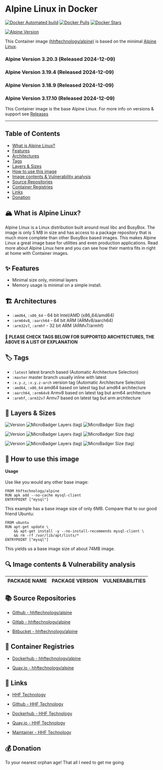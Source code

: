 # Alpine Linux in Docker

[![Docker Automated build](https://img.shields.io/docker/automated/hhftechnology/alpine.svg?style=for-the-badge&logo=docker)](https://hub.docker.com/r/hhftechnology/alpine/)
[![Docker Pulls](https://img.shields.io/docker/pulls/hhftechnology/alpine.svg?style=for-the-badge&logo=docker)](https://hub.docker.com/r/hhftechnology/alpine/)
[![Docker Stars](https://img.shields.io/docker/stars/hhftechnology/alpine.svg?style=for-the-badge&logo=docker)](https://hub.docker.com/r/hhftechnology/alpine/)

[![Alpine Version](https://img.shields.io/badge/Alpine%20version-v3.20.3-green.svg?style=for-the-badge&logo=alpine-linux)](https://alpinelinux.org/)


This Container image [(hhftechnology/alpine)](https://hub.docker.com/r/hhftechnology/alpine/) is based on the minimal [Alpine Linux](https://alpinelinux.org/).

### Alpine Version 3.20.3 (Released 2024-12-09)
### Alpine Version 3.19.4 (Released 2024-12-09)
### Alpine Version 3.18.9 (Released 2024-12-09)
### Alpine Version 3.17.10 (Released 2024-12-09)




This Container image is the base Alpine Linux. For more info on versions & support see [Releases](https://wiki.alpinelinux.org/wiki/Alpine_Linux:Releases)

----


## Table of Contents

- [What is Alpine Linux?](#🏔️-what-is-alpine-linux?)
- [Features](#✨-features)
- [Architectures](#🏗️-architectures)
- [Tags](#🏷️-tags)
- [Layers & Sizes](#📏-layers--sizes)
- [How to use this image](#🚀-how-to-use-this-image)
- [Image contents & Vulnerability analysis](#🔍-image-contents--vulnerability-analysis)
- [Source Repositories](#📚-source-repositories)
- [Container Registries](#🐳-container-registries)
- [Links](#🔗-links)
- [Donation](#💰-donation)


## 🏔️ What is Alpine Linux?
Alpine Linux is a Linux distribution built around musl libc and BusyBox. The image is only 5 MB in size and has access to a package repository that is much more complete than other BusyBox based images. This makes Alpine Linux a great image base for utilities and even production applications. Read more about Alpine Linux here and you can see how their mantra fits in right at home with Container images.

## ✨ Features

* Minimal size only, minimal layers
* Memory usage is minimal on a simple install.

## 🏗️ Architectures

* ```:amd64```, ```:x86_64``` - 64 bit Intel/AMD (x86_64/amd64)
* ```:arm64v8```, ```:aarch64``` - 64 bit ARM (ARMv8/aarch64)
* ```:arm32v7```, ```:armhf``` - 32 bit ARM (ARMv7/armhf)

#### 📝 PLEASE CHECK TAGS BELOW FOR SUPPORTED ARCHITECTURES, THE ABOVE IS A LIST OF EXPLANATION

## 🏷️ Tags

* ```:latest``` latest branch based (Automatic Architecture Selection)
* ```:master``` master branch usually inline with latest
* ```:x.y.z```, ```:x.y.z-arch``` version tag (Automatic Architecture Selection)
* ```:amd64```, ```:x86_64``` amd64 based on latest tag but amd64 architecture
* ```:aarch64```, ```:arm64v8``` Armv8 based on latest tag but arm64 architecture
* ```:armhf```, ```:arm32v7``` Armv7 based on latest tag but arm architecture

## 📏 Layers & Sizes

![Version](https://img.shields.io/badge/version-amd64-blue.svg?style=for-the-badge)
![MicroBadger Layers (tag)](https://img.shields.io/docker/layers/hhftechnology/alpine/amd64.svg?style=for-the-badge)
![MicroBadger Size (tag)](https://img.shields.io/docker/image-size/hhftechnology/alpine/amd64.svg?style=for-the-badge)

![Version](https://img.shields.io/badge/version-aarch64-blue.svg?style=for-the-badge)
![MicroBadger Layers (tag)](https://img.shields.io/docker/layers/hhftechnology/alpine/aarch64.svg?style=for-the-badge)
![MicroBadger Size (tag)](https://img.shields.io/docker/image-size/hhftechnology/alpine/aarch64.svg?style=for-the-badge)

![Version](https://img.shields.io/badge/version-armhf-blue.svg?style=for-the-badge)
![MicroBadger Layers (tag)](https://img.shields.io/docker/layers/hhftechnology/alpine/armhf.svg?style=for-the-badge)
![MicroBadger Size (tag)](https://img.shields.io/docker/image-size/hhftechnology/alpine/armhf.svg?style=for-the-badge)

## 🚀 How to use this image
#### Usage
Use like you would any other base image:

```
FROM hhftechnology/alpine
RUN apk add --no-cache mysql-client
ENTRYPOINT ["mysql"]
```
This example has a base image size of only 6MB. Compare that to our good friend Ubuntu:

```
FROM ubuntu
RUN apt-get update \
    && apt-get install -y --no-install-recommends mysql-client \
    && rm -rf /var/lib/apt/lists/*
ENTRYPOINT ["mysql"]
```
This yields us a base image size of about 74MB image.

## 🔍 Image contents & Vulnerability analysis

| PACKAGE NAME          | PACKAGE VERSION | VULNERABILITIES |
|-----------------------|-----------------|-----------------|


## 📚 Source Repositories

* [Github - hhftechnology/alpine](https://github.com/hhftechnology/alpine)

* [Gitlab - hhftechnology/alpine](https://gitlab.com/hhftechnology/alpine)

* [Bitbucket - hhftechnology/alpine](https://bitbucket.org/hhftechnology/alpine/)


## 🐳 Container Registries

* [Dockerhub - hhftechnology/alpine](https://hub.docker.com/r/hhftechnology/alpine/)

* [Quay.io - hhftechnology/alpine](https://quay.io/repository/hhftechnology/alpine)


## 🔗 Links

* [HHF Technology](https://forum.hhf.technology/)

* [Github - HHF Technology](https://github.com/hhftechnology/)

* [Dockerhub - HHF Technology](https://hub.docker.com/u/hhftechnology/)

* [Quay.io - HHF Technology](https://quay.io/organization/hhftechnology)

* [Maintainer - HHF Technology](https://github.com/hhftechnology)

## 💰 Donation

To your nearest orphan age! That all I need to get me going